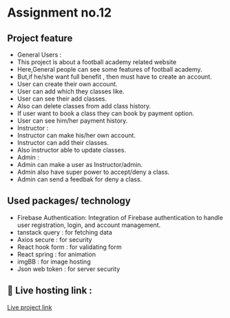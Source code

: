 # Assignment no.12

## Project feature

- General Users :
- This project is about a football academy related website
- Here,General people can see some features of football academy.
- But,if he/she want full benefit , then must have to create an account.
- User can create their own account.
- User can add which they classes like.
- User can see their add classes.
- Also can delete classes from add class history.
- If user want to book a class they can book by payment option.
- User can see him/her payment history.
- Instructor :
- Instructor can make his/her own account.
- Instructor can add their classes.
- Also instructor able to update classes.
- Admin :
- Admin can make a user as Instructor/admin.
- Admin also have super power to accept/deny a class.
- Admin can send a feedbak for deny a class.




## Used packages/ technology

- Firebase Authentication: Integration of Firebase authentication to handle user registration, login, and account management.
- tanstack query : for fetching data
- Axios secure : for security
- React hook form : for validating form
- React spring : for animation
- imgBB : for image hosting
- Json web token : for server security

## 🔗 Live hosting link :

[Live project link](https://goalrush-9bf94.web.app)